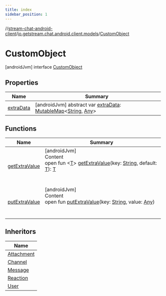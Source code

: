 ```yaml
---
title: index
sidebar_position: 1
---
```

//[stream-chat-android-client](../../../index.md)/[io.getstream.chat.android.client.models](../index.md)/[CustomObject](index.md)



# CustomObject  
 [androidJvm] interface [CustomObject](index.md)   


## Properties  
  
|  Name |  Summary | 
|---|---|
| <a name="io.getstream.chat.android.client.models/CustomObject/extraData/#/PointingToDeclaration/"></a>[extraData](extraData.md)| <a name="io.getstream.chat.android.client.models/CustomObject/extraData/#/PointingToDeclaration/"></a> [androidJvm] abstract var [extraData](extraData.md): [MutableMap](https://kotlinlang.org/api/latest/jvm/stdlib/kotlin.collections/-mutable-map/index.html)&lt;[String](https://kotlinlang.org/api/latest/jvm/stdlib/kotlin/-string/index.html), [Any](https://kotlinlang.org/api/latest/jvm/stdlib/kotlin/-any/index.html)&gt;   <br/>|


## Functions  
  
|  Name |  Summary | 
|---|---|
| <a name="io.getstream.chat.android.client.models/CustomObject/getExtraValue/#kotlin.String#TypeParam(bounds=[kotlin.Any?])/PointingToDeclaration/"></a>[getExtraValue](getExtraValue.md)| <a name="io.getstream.chat.android.client.models/CustomObject/getExtraValue/#kotlin.String#TypeParam(bounds=[kotlin.Any?])/PointingToDeclaration/"></a>[androidJvm]  <br/>Content  <br/>open fun &lt;[T](getExtraValue.md)&gt; [getExtraValue](getExtraValue.md)(key: [String](https://kotlinlang.org/api/latest/jvm/stdlib/kotlin/-string/index.html), default: [T](getExtraValue.md)): [T](getExtraValue.md)  <br/><br/><br/>|
| <a name="io.getstream.chat.android.client.models/CustomObject/putExtraValue/#kotlin.String#kotlin.Any/PointingToDeclaration/"></a>[putExtraValue](putExtraValue.md)| <a name="io.getstream.chat.android.client.models/CustomObject/putExtraValue/#kotlin.String#kotlin.Any/PointingToDeclaration/"></a>[androidJvm]  <br/>Content  <br/>open fun [putExtraValue](putExtraValue.md)(key: [String](https://kotlinlang.org/api/latest/jvm/stdlib/kotlin/-string/index.html), value: [Any](https://kotlinlang.org/api/latest/jvm/stdlib/kotlin/-any/index.html))  <br/><br/><br/>|


## Inheritors  
  
|  Name | 
|---|
| <a name="io.getstream.chat.android.client.models/Attachment///PointingToDeclaration/"></a>[Attachment](../Attachment/index.md)|
| <a name="io.getstream.chat.android.client.models/Channel///PointingToDeclaration/"></a>[Channel](../Channel/index.md)|
| <a name="io.getstream.chat.android.client.models/Message///PointingToDeclaration/"></a>[Message](../Message/index.md)|
| <a name="io.getstream.chat.android.client.models/Reaction///PointingToDeclaration/"></a>[Reaction](../Reaction/index.md)|
| <a name="io.getstream.chat.android.client.models/User///PointingToDeclaration/"></a>[User](../User/index.md)|

